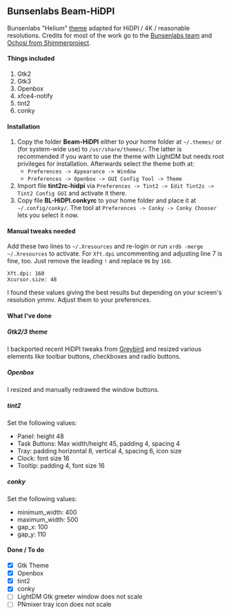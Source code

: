 ## Bunsenlabs Beam-HiDPI
Bunsenlabs "Helium" [theme](https://github.com/BunsenLabs/bunsen-themes/tree/helium-dev/themes/Beam) adapted for HiDPI / 4K / reasonable resolutions.
Credits for most of the work go to the [Bunsenlabs team](https://github.com/BunsenLabs/bunsen-themes/commits/helium-dev) and [Ochosi from Shimmerproject](https://github.com/shimmerproject/Greybird/commits/xfwm4-hidpi).

#### Things included

1. Gtk2
2. Gtk3
3. Openbox
4. xfce4-notify
5. tint2
6. conky

#### Installation

1. Copy the folder **Beam-HiDPI** either to your home folder at ``~/.themes/`` or (for system-wide use) to ``/usr/share/themes/``. The latter is recommended if you want to use the theme with LightDM but needs root privileges for installation.
Afterwards select the theme both at:
	* ``Preferences -> Appearance -> Window``
	* ``Preferences -> Openbox -> GUI Config Tool -> Theme``
2. Import file **tint2rc-hidpi** via ``Preferences -> Tint2 -> Edit Tint2s -> Tint2 Config GUI`` and activate it there.
3. Copy file **BL-HiDPI.conkyrc** to your home folder and place it at ``~/.config/conky/``. The tool at ``Preferences -> Conky -> Conky Chooser`` lets you select it now.

#### Manual tweaks needed
Add these two lines to ``~/.Xresources`` and re-login or run ``xrdb -merge ~/.Xresources`` to activate. For ``Xft.dpi`` uncommenting and adjusting line 7 is fine, too. Just remove the leading ``!`` and replace ``96`` by ``160``.

```
Xft.dpi: 160
Xcursor.size: 48
```

I found these values giving the best results but depending on your screen's resolution ymmv. Adjust them to your preferences.

#### What I've done
##### Gtk2/3 theme
I backported recent HiDPI tweaks from [Greybird](https://github.com/shimmerproject/Greybird/commit/93ce4be9c2a9477daab376c8f76afcc6513d9467) and resized various elements like toolbar buttons, checkboxes and radio buttons.

##### Openbox
I resized and manually redrawed the window buttons.

##### tint2
Set the following values:

* Panel: height 48
* Task Buttons: Max width/height 45, padding 4, spacing 4
* Tray: padding horizontal 8, vertical 4, spacing 6, icon size 
* Clock: font size 16
* Tooltip: padding 4, font size 16

##### conky
Set the following values:

* minimum_width: 400
* maximum_width: 500
* gap_x: 100
* gap_y: 110

#### Done / To do
- [x] Gtk Theme
- [x] Openbox
- [x] tint2 
- [x] conky
- [ ] LightDM Gtk greeter window does not scale
- [ ] PNmixer tray icon does not scale
